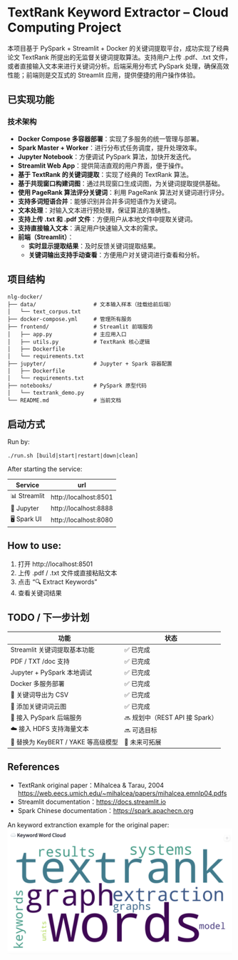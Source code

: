 # TextRank Keyword Extractor – Cloud Computing Project

本项目基于 PySpark + Streamlit + Docker 的关键词提取平台，成功实现了经典论文 TextRank 所提出的无监督关键词提取算法。支持用户上传 .pdf、.txt 文件，或者直接输入文本来进行关键词分析。后端采用分布式 PySpark 处理，确保高效性能；前端则是交互式的 Streamlit 应用，提供便捷的用户操作体验。

## 已实现功能

### 技术架构
- **Docker Compose 多容器部署**：实现了多服务的统一管理与部署。
- **Spark Master + Worker**：进行分布式任务调度，提升处理效率。
- **Jupyter Notebook**：方便调试 PySpark 算法，加快开发迭代。
- **Streamlit Web App**：提供简洁直观的用户界面，便于操作。
- **基于 TextRank 的关键词提取**：实现了经典的 TextRank 算法。
- **基于共现窗口构建词图**：通过共现窗口生成词图，为关键词提取提供基础。
- **使用 PageRank 算法评分关键词**：利用 PageRank 算法对关键词进行评分。
- **支持多词短语合并**：能够识别并合并多词短语作为关键词。
- **文本处理**：对输入文本进行预处理，保证算法的准确性。
- **支持上传 .txt 和 .pdf 文件**：方便用户从本地文件中提取关键词。
- **支持直接输入文本**：满足用户快速输入文本的需求。
- **前端（Streamlit）**：
  - **实时显示提取结果**：及时反馈关键词提取结果。
  - **关键词输出支持手动查看**：方便用户对关键词进行查看和分析。

## 项目结构

```
nlg-docker/
├── data/                  # 文本输入样本（挂载给前后端）
│   └── text_corpus.txt
├── docker-compose.yml     # 管理所有服务
├── frontend/              # Streamlit 前端服务
│   ├── app.py             # 主应用入口
│   ├── utils.py           # TextRank 核心逻辑
│   ├── Dockerfile
│   └── requirements.txt
├── jupyter/               # Jupyter + Spark 容器配置
│   ├── Dockerfile
│   └── requirements.txt
├── notebooks/             # PySpark 原型代码
│   └── textrank_demo.py
└── README.md              # 当前文档
```

## 启动方式

Run by:
```
./run.sh [build|start|restart|down|clean]
```
After starting the service:

| Service | url |
| ---- | ---- |
| 📊 Streamlit | http://localhost:8501 |
| 🧪 Jupyter | http://localhost:8888 |
| 🖥 Spark UI | http://localhost:8080 |

## How to use: 
1. 打开 http://localhost:8501
2. 上传 .pdf / .txt 文件或直接粘贴文本
3. 点击 “🔍 Extract Keywords”
4. 查看关键词结果

## TODO / 下一步计划

| 功能 | 状态 |
| ---- | ---- |
| Streamlit 关键词提取基本功能 | ✅ 已完成 |
| PDF / TXT /doc 支持 | ✅ 已完成 |
| Jupyter + PySpark 本地调试 | ✅ 已完成 |
| Docker 多服务部署 | ✅ 已完成 |
| 💾 关键词导出为 CSV | ✅ 已完成 |
| 🌈 添加关键词词云图 | ✅ 已完成 |
| 🔗 接入 PySpark 后端服务 | 🔜 规划中（REST API 接 Spark） |
| ☁️ 接入 HDFS 支持海量文本 | 🔜 可选目标 |
| 🧠 替换为 KeyBERT / YAKE 等高级模型 | 🧪 未来可拓展 |

## References
- TextRank original paper：Mihalcea & Tarau, 2004 https://web.eecs.umich.edu/~mihalcea/papers/mihalcea.emnlp04.pdfs
- Streamlit documentation：https://docs.streamlit.io
- Spark Chinese documentation：https://spark.apachecn.org 

An keyword extranction example for the original paper:
![Keywords:](frontend/demo.png)